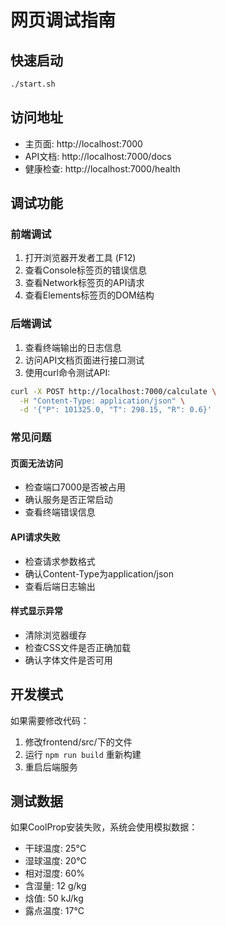 # 网页调试指南

## 快速启动
```bash
./start.sh
```

## 访问地址
- 主页面: http://localhost:7000
- API文档: http://localhost:7000/docs
- 健康检查: http://localhost:7000/health

## 调试功能

### 前端调试
1. 打开浏览器开发者工具 (F12)
2. 查看Console标签页的错误信息
3. 查看Network标签页的API请求
4. 查看Elements标签页的DOM结构

### 后端调试
1. 查看终端输出的日志信息
2. 访问API文档页面进行接口测试
3. 使用curl命令测试API:
```bash
curl -X POST http://localhost:7000/calculate \
  -H "Content-Type: application/json" \
  -d '{"P": 101325.0, "T": 298.15, "R": 0.6}'
```

### 常见问题

#### 页面无法访问
- 检查端口7000是否被占用
- 确认服务是否正常启动
- 查看终端错误信息

#### API请求失败
- 检查请求参数格式
- 确认Content-Type为application/json
- 查看后端日志输出

#### 样式显示异常
- 清除浏览器缓存
- 检查CSS文件是否正确加载
- 确认字体文件是否可用

## 开发模式

如果需要修改代码：
1. 修改frontend/src/下的文件
2. 运行 `npm run build` 重新构建
3. 重启后端服务

## 测试数据

如果CoolProp安装失败，系统会使用模拟数据：
- 干球温度: 25°C
- 湿球温度: 20°C
- 相对湿度: 60%
- 含湿量: 12 g/kg
- 焓值: 50 kJ/kg
- 露点温度: 17°C
